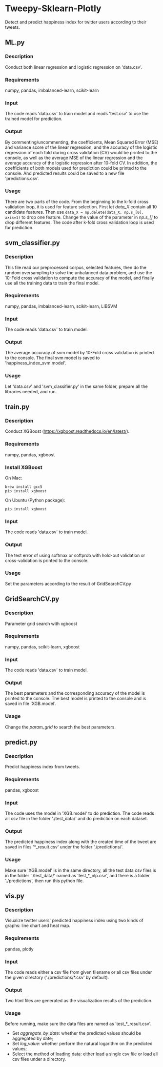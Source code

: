 # Tweepy-Sklearn-Plotly
Detect and predict happiness index for twitter users according to their tweets.

## ML.py
### Description
Conduct both linear regression and logistic regression on 'data.csv'.
### Requirements
numpy, pandas, imbalanced-learn, scikit-learn
### Input
The code reads 'data.csv' to train model and reads 'test.csv' to use the trained model for prediction.
### Output
By commenting/uncommenting, the coefficients, Mean Squared Error (MSE) and variance score of the linear regression, and the accuracy of the logistic regression of each fold during cross validation (CV) would be printed to the console, as well as the average MSE of the linear regression and the average accuracy of the logistic regression after 10-fold CV. In addition, the coefficients of both models used for prediction could be printed to the console. And predicted results could be saved to a new file 'predictions.csv'.
### Usage
There are two parts of the code. From the beginning to the k-fold cross validation loop, it is used for feature selection. First let *data_X* contain all 10 candidate features. Then use ```data_X = np.delete(data_X, np.s_[0], axis=1)``` to drop one feature. Change the value of the parameter in *np.s_[]* to drop different features. The code after k-fold cross validation loop is used for prediction. 

## svm_classifier.py
### Description
This file read our preprocessed corpus, selected features, then do the random oversampling to solve the
unbalanced data problem, and use the 10-Fold cross validation to compute the accuracy of the model, and finally use all
the training data to train the final model.
### Requirements
numpy, pandas, imbalanced-learn, scikit-learn, LIBSVM
### Input
The code reads 'data.csv' to train model.
### Output
The average accuracy of svm model by 10-Fold cross validation is printed to the console. The final svm model is saved to 'happiness_index_svm.model'.
### Usage
Let 'data.csv' and 'svm_classifier.py' in the same folder, prepare all the libraries needed, and run.

## train.py
### Description
Conduct XGBoost (https://xgboost.readthedocs.io/en/latest/).
### Requirements
numpy, pandas, xgboost
### Install XGBoost
On Mac:
```
brew install gcc5
pip install xgboost
```
On Ubuntu (Python package):
```
pip install xgboost
```
### Input
The code reads 'data.csv' to train model.
### Output
The test error of using softmax or softprob with hold-out validation or cross-validation is printed to the console.
### Usage
Set the parameters according to the result of GridSearchCV.py

## GridSearchCV.py
### Description
Parameter grid search with xgboost
### Requirements
numpy, pandas, scikit-learn, xgboost
### Input
The code reads 'data.csv' to train model.
### Output
The best parameters and the corresponding accuracy of the model is printed to the console. The best model is printed to the console and is saved in file 'XGB.model'.
### Usage
Change the *param_grid* to search the best parameters.

## predict.py
### Description
Predict happiness index from tweets.
### Requirements
pandas, xgboost
### Input
The code uses the model in 'XGB.model' to do prediction. The code reads all csv file in the folder './test_data/' and do prediction on each dataset.
### Output
The predicted happiness index along with the created time of the tweet are saved in files '*_result.csv' under the folder './predictions/'.
### Usage
Make sure 'XGB.model' is in the same directory, all the test data csv files is in the folder './test_data/' named as 'test_*_nlp.csv', and there is a folder './predictions', then run this python file.

## vis.py
### Description
Visualize twitter users' predicted happiness index using two kinds of graphs: line chart and heat map.
### Requirements
pandas, plotly
### Input
The code reads either a csv file from given filename or all csv files under the given directory ('./predictions/*.csv' by default).
### Output
Two html files are generated as the visualization results of the prediction.
### Usage
Before running, make sure the data files are named as 'test_*_result.csv'.
- Set *aggregate_by_date*: whether the predicted values should be aggregated by date;
- Set *log_value*: whether perform the natural logarithm on the predicted values;
- Select the method of loading data: either load a single csv file or load all csv files under a directory.
